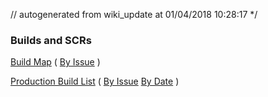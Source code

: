 // autogenerated from wiki_update at 01/04/2018 10:28:17 */
### Builds and SCRs ###

[Build Map](buildmap.md) ( [By Issue](issuemap.md) )

[Production Build List](bldeploy.md) ( [By Issue](issuedeploy.md) [By Date](datedeploy.md) )
